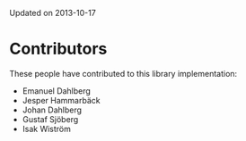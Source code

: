 Updated on 2013-10-17

Contributors
============

These people have contributed to this library implementation:

  * Emanuel Dahlberg
  * Jesper Hammarbäck
  * Johan Dahlberg
  * Gustaf Sjöberg
  * Isak Wiström